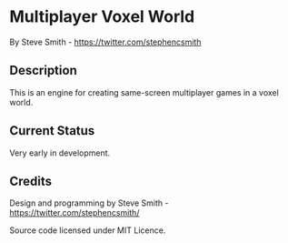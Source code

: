 # Multiplayer Voxel World

By Steve Smith - https://twitter.com/stephencsmith

## Description
This is an engine for creating same-screen multiplayer games in a voxel world.

## Current Status
Very early in development.


## Credits
Design and programming by Steve Smith - https://twitter.com/stephencsmith/ 

Source code licensed under MIT Licence.
